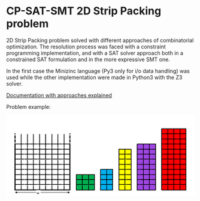 # CP-SAT-SMT 2D Strip Packing problem
2D Strip Packing problem solved with different approaches of combinatorial optimization.
The resolution process was faced with a constraint programming implementation, and with a SAT solver approach both in a constrained SAT formulation and in the more expressive SMT one.

In the first case the Minizinc language (Py3 only for i/o data handling) was used while the other implementation were made in Python3 with the Z3 solver.

[Documentation with approaches explained](Project_report_(full_report).pdf)

Problem example:

![render example](problem_instance.png)
